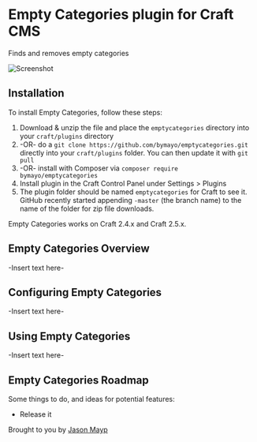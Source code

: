 # Empty Categories plugin for Craft CMS

Finds and removes empty categories

![Screenshot](resources/screenshots/plugin_logo.png)

## Installation

To install Empty Categories, follow these steps:

1. Download & unzip the file and place the `emptycategories` directory into your `craft/plugins` directory
2.  -OR- do a `git clone https://github.com/bymayo/emptycategories.git` directly into your `craft/plugins` folder.  You can then update it with `git pull`
3.  -OR- install with Composer via `composer require bymayo/emptycategories`
4. Install plugin in the Craft Control Panel under Settings > Plugins
5. The plugin folder should be named `emptycategories` for Craft to see it.  GitHub recently started appending `-master` (the branch name) to the name of the folder for zip file downloads.

Empty Categories works on Craft 2.4.x and Craft 2.5.x.

## Empty Categories Overview

-Insert text here-

## Configuring Empty Categories

-Insert text here-

## Using Empty Categories

-Insert text here-

## Empty Categories Roadmap

Some things to do, and ideas for potential features:

* Release it

Brought to you by [Jason Mayp](bymayo.co.uk)
